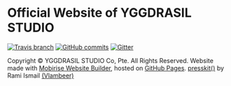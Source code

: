 # Official Website of YGGDRASIL STUDIO
[![Travis branch](https://img.shields.io/travis/YGGDRASIL-STUDIO/YGGDRASIL-STUDIO.github.io/master.svg)](https://travis-ci.org/YGGDRASIL-STUDIO/YGGDRASIL-STUDIO.github.io) [![GitHub commits](https://img.shields.io/github/commits-since/YGGDRASIL-STUDIO/YGGDRASIL-STUDIO.github.io/0586c4d.svg)](https://github.com/YGGDRASIL-STUDIO/YGGDRASIL-STUDIO.github.io/commits/master)
[![Gitter](https://img.shields.io/gitter/room/YGGDRASIL-STUDIO/Lobby.svg)](https://gitter.im/YGGDRASIL-STUDIO/Lobby)

Copyright © YGGDRASIL STUDIO Co, Pte. All Rights Reserved.
Website made with [Mobirise Website Builder](https://mobirise.com/), hosted on [GitHub Pages](https://pages.github.com/). [presskit()](http://dopresskit.com/) by Rami Ismail [(Vlambeer)](http://www.vlambeer.com/)
